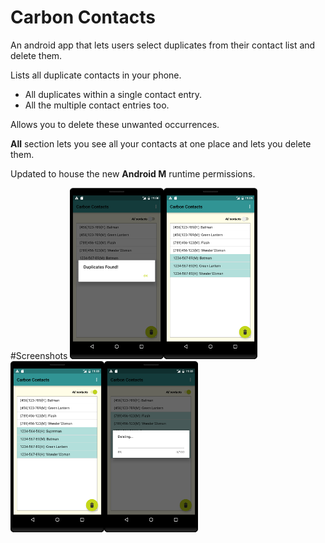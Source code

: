 Carbon Contacts
================
An android app that lets users select duplicates from their contact list and delete them.

Lists all duplicate contacts in your phone.
  - All duplicates within a single contact entry.
  - All the multiple contact entries too.
 
Allows you to delete these unwanted occurrences.

<strong>All</strong> section lets you see all your contacts at one place and lets you delete them.

Updated to house the new <strong>Android M</strong> runtime permissions.

#Screenshots
![](Screenshots/sc1.png?raw=true)![](Screenshots/sc2.png?raw=true)
![](Screenshots/sc3.png?raw=true)![](Screenshots/sc4.png?raw=true)




